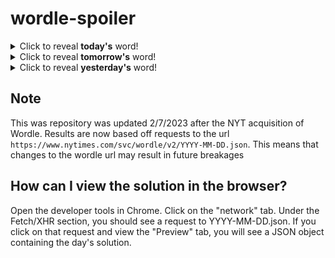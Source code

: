 # wordle-spoiler

<details>
  <summary>Click to reveal <b>today's</b> word!</summary>
  <br>
  <b> shout </b>
</details>

<details>
  <summary>Click to reveal <b>tomorrow's</b> word!</summary>
  <br>
  <b> goofy </b>
</details>

<details>
  <summary>Click to reveal <b>yesterday's</b> word!</summary>
  <br>
  <b> spoon </b>
</details>

## Note
This was repository was updated 2/7/2023 after the NYT acquisition of Wordle. Results are now based off requests to the url `https://www.nytimes.com/svc/wordle/v2/YYYY-MM-DD.json`. This means that changes to the wordle url may result in future breakages

## How can I view the solution in the browser?
Open the developer tools in Chrome. Click on the "network" tab. Under the Fetch/XHR section, you should see a request to YYYY-MM-DD.json. If you click on that request and view the "Preview" tab, you will see a JSON object containing the day's solution.